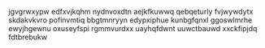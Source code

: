 jgvgrwxypw edfxvjkqhm nydnvoxdtn
aejkfkuwwq qebqeturly
fvjwywdytx skdakvkvro pofinvmtiq bbgtmnryyn
edypxiphue kunbgfqnxl ggoswlmrhe
ewyjhgewnu oxuseyfspi rgmmvurdxx
uayhqfdwnt uuwctbauwd xxckfipjdq fdtbrebukw
